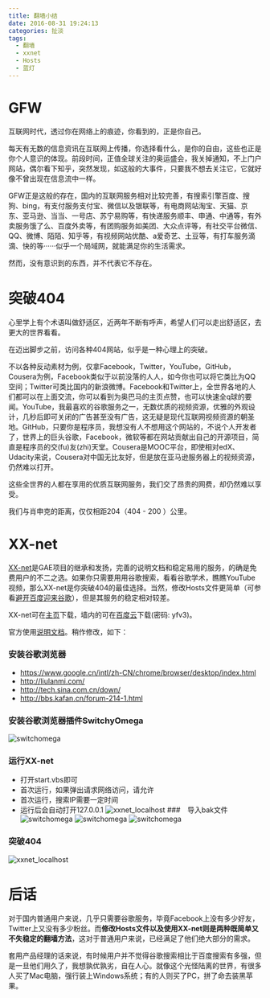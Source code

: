 ```yaml
---
title: 翻墙小结
date: 2016-08-31 19:24:13
categories: 扯淡
tags:
  - 翻墙
  - xxnet
  - Hosts
  - 蓝灯
---
```

# GFW
互联网时代，透过你在网络上的痕迹，你看到的，正是你自己。

每天有无数的信息资讯在互联网上传播，你选择看什么，是你的自由，这些也正是你个人意识的体现。前段时间，正值全球关注的奥运盛会，我关掉通知，不上门户网站，偶尔看下知乎，突然发现，如这般的大事件，只要我不想去关注它，它就好像不曾出现在信息流中一样。

GFW正是这般的存在，国内的互联网服务相对比较完善，有搜索引擎百度、搜狗、bing，有支付服务支付宝、微信以及银联等，有电商网站淘宝、天猫、京东、亚马逊、当当、一号店、苏宁易购等，有快递服务顺丰、申通、中通等，有外卖服务饿了么、百度外卖等，有团购服务如美团、大众点评等，有社交平台微信、QQ、微博、陌陌、知乎等，有视频网站优酷、a爱奇艺、土豆等，有打车服务滴滴、快的等······似乎一个局域网，就能满足你的生活需求。

然而，没有意识到的东西，并不代表它不存在。

<!--more-->

# 突破404
心里学上有个术语叫做舒适区，近两年不断有呼声，希望人们可以走出舒适区，去更大的世界看看。

在迈出脚步之前，访问各种404网站，似乎是一种心理上的突破。

不以各种反动素材为例，仅拿Facebook，Twitter，YouTube，GitHub，Cousera为例，Facebook类似于以前没落的人人，如今你也可以将它类比为QQ空间；Twitter可类比国内的新浪微博。Facebook和Twitter上，全世界各地的人们都可以在上面交流，你可以看到为奥巴马的主页点赞，也可以快速全q球的要闻。YouTube，我最喜欢的谷歌服务之一，无数优质的视频资源，优雅的外观设计，几秒后即可关闭的广告甚至没有广告，这无疑是现代互联网视频资源的朝圣地。GitHub，只要你是程序员，我想没有人不想用这个网站的，不说个人开发者了，世界上的巨头谷歌，Facebook，微软等都在网站贡献出自己的开源项目，简直是程序员的交(fu)友(zhi)天堂。Cousera是MOOC平台，即使相对edX、Udacity来说，Cousera对中国无比友好，但是放在亚马逊服务器上的视频资源，仍然难以打开。

这些全世界的人都在享用的优质互联网服务，我们交了昂贵的网费，却仍然难以享受。

我们与肖申克的距离，仅仅相距204（404 - 200 ）公里。

# XX-net
[XX-net](https://github.com/XX-net/XX-Net)是GAE项目的继承和发扬，完善的说明文档和稳定易用的服务，的确是免费用户的不二之选。如果你只需要用用谷歌搜索，看看谷歌学术，瞧瞧YouTube视频，那么XX-net是你突破404的最佳选择。当然，修改Hosts文件更简单（可参看[避开百度迎来谷歌](http://camelshang.github.io/%E9%81%BF%E5%BC%80%E7%99%BE%E5%BA%A6%E8%BF%8E%E6%9D%A5%E8%B0%B7%E6%AD%8C/)），但是其服务的稳定相对较差。

XX-net可在[主页](https://github.com/XX-net/XX-Net)下载，墙内的可在[百度云](http://pan.baidu.com/s/1kUAEG1D)下载(密码: yfv3)。

官方使用[说明文档](https://github.com/XX-net/XX-Net/wiki/%E4%BD%BF%E7%94%A8Chrome%E6%B5%8F%E8%A7%88%E5%99%A8)。稍作修改，如下：

### 安装谷歌浏览器
   + https://www.google.cn/intl/zh-CN/chrome/browser/desktop/index.html
   + http://liulanmi.com/
   + http://tech.sina.com.cn/down/
   + http://bbs.kafan.cn/forum-214-1.html

### 安装谷歌浏览器插件SwitchyOmega
   ![switchomega](http://7xt5lb.com2.z0.glb.clouddn.com/switchomega.png)

### 运行XX-net
   + 打开start.vbs即可
   + 首次运行，如果弹出请求网络访问，请允许
   + 首次运行，搜索IP需要一定时间
   + 运行后会自动打开127.0.0.1
   ![xxnet_localhost](http://7xt5lb.com2.z0.glb.clouddn.com/xxnet.jpg)
###　导入bak文件
   ![switchomega](http://7xt5lb.com2.z0.glb.clouddn.com/switchomega2.jpg)
   ![switchomega](http://7xt5lb.com2.z0.glb.clouddn.com/switchomega3.jpg)
   ![switchomega](http://7xt5lb.com2.z0.glb.clouddn.com/switchomega4.jpg)

### 突破404
   ![xxnet_localhost](http://7xt5lb.com2.z0.glb.clouddn.com/xxnet2.jpg)

# 后话
对于国内普通用户来说，几乎只需要谷歌服务，毕竟Facebook上没有多少好友，Twitter上又没有多少粉丝。而**修改Hosts文件以及使用XX-net则是两种既简单又不失稳定的翻墙方法**，这对于普通用户来说，已经满足了他们绝大部分的需求。

套用产品经理的话来说，有时候用户并不觉得谷歌搜索相比于百度搜索有多强，但是一旦他们用久了，我想孰优孰劣，自在人心。就像这个光怪陆离的世界，有很多人买了Mac电脑，强行装上Windows系统；有的人则买了PC，拼了命去装黑苹果。
